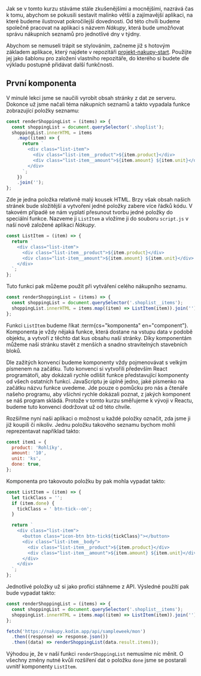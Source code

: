 Jak se v tomto kurzu stáváme stále zkušenějšími a mocnějšími, nazrává čas k tomu, abychom se pokusili sestavit malinko větší a zajímavější aplikaci, na které budeme ilustrovat pokročilejší dovednosti. Od této chvíli budeme společně pracovat na aplikaci s názvem _Nákupy_, která bude umožňovat správu nákupních seznamů pro jednotlivé dny v týdny.

Abychom se nemuseli trápit se stylováním, začneme již s hotovým základem aplikace, který najdete v repozitáři [projekt-nakupy-start](https://github.com/Czechitas-podklady-WEB/projekt-nakupy-start). Použijte jej jako šablonu pro založení vlastního repozitáře, do kterého si budete dle výkladu postupně přidávat další funkčnosti.

## První komponenta

V minulé lekci jsme se naučili vyrobit obsah stránky z dat ze serveru. Dokonce už jsme načali téma nákupních seznamů a takto vypadala funkce zobrazující položky seznamu:

```js
const renderShoppingList = (items) => {
  const shoppingList = document.querySelector('.shoplist');
  shoppingList.innerHTML = items
    .map((item) => {
      return `
        <div class="list-item">
          <div class="list-item__product">${item.product}</div>
          <div class="list-item__amount">${item.amount} ${item.unit}</div>
        </div>
      `;
    })
    .join('');
};
```

Zde je jedna položka relativně malý kousek HTML. Brzy však obsah našich stránek bude složitější a vytvoření jedné položky zabere více řádků kódu. V takovém případě se nám vyplatí přesunout tvorbu jedné položky do speciální funkce. Nazveme ji `ListItem` a vložíme ji do souboru `script.js` v naší nově založené aplikaci _Nákupy_.

```js
const ListItem = (item) => {
  return `
    <div class="list-item">
      <div class="list-item__product">${item.product}</div>
      <div class="list-item__amount">${item.amount} ${item.unit}</div>
    </div>
  `;
};
```

Tuto funkci pak můžeme použít při vytváření celého nákupního seznamu.

```js
const renderShoppingList = (items) => {
  const shoppingList = document.querySelector('.shoplist__items');
  shoppingList.innerHTML = items.map((item) => ListItem(item)).join('');
};
```

Funkci `ListItem` budeme říkat :term{cs="komponenta" en="component"}. Komponenta je vždy nějaká funkce, která dostane na vstupu data v podobě objektu, a vytvoří z těchto dat kus obsahu naší stránky. Díky komponentám můžeme naši stránku stavět z menších a snadno stravitelných stavebních bloků.

Dle zažitých konvencí budeme komponenty vždy pojmenovávat s velkým písmenem na začátku. Tuto konvenci si vytvořili především React programátoři, aby dokázali rychle odlišit funkce představující komponenty od všech ostatních funkcí. JavaScriptu je úplně jedno, jaké písmenko na začátku názvu funkce uvedeme. Jde pouze o pomůcku pro nás a čtenáře našeho programu, aby všichni rychle dokázali poznat, z jakých komponent se náš program skládá. Protože v tomto kurzu směřujeme k vývoji v Reactu, budeme tuto konvenci dodržovat už od této chvíle.

Rozšiřme nyní naši aplikaci o možnost u každé položky označit, zda jsme ji již koupili či nikoliv. Jednu položku takového seznamu bychom mohli reprezentavat například takto:

```js
const item1 = {
  product: 'Rohlíky',
  amount: '10',
  unit: 'ks',
  done: true,
};
```

Komponenta pro takovouto položku by pak mohla vypadat takto:

```js
const ListItem = (item) => {
  let tickClass = '';
  if (item.done) {
    tickClass = ' btn-tick--on';
  }

  return `
    <div class="list-item">
      <button class="icon-btn btn-tick${tickClass}"></button>
      <div class="list-item__body">
        <div class="list-item__product">${item.product}</div>
        <div class="list-item__amount">${item.amount} ${item.unit}</div>
      </div>
    </div>
  `;
};
```

Jednotlivé položky už si jako profíci stáhneme z API. Výsledné použítí pak bude vypadat takto:

```js
const renderShoppingList = (items) => {
  const shoppingList = document.querySelector('.shoplist__items');
  shoppingList.innerHTML = items.map((item) => ListItem(item)).join('');
};

fetch('https://nakupy.kodim.app/api/sampleweek/mon')
  .then((response) => response.json())
  .then((data) => renderShoppingList(data.result.items));
```

Výhodou je, že v naší funkci `renderShoppingList` nemusíme nic měnit. O všechny změny nutné kvůli rozšíření dat o položku `done` jsme se postarali uvnitř komponenty `ListItem`.
